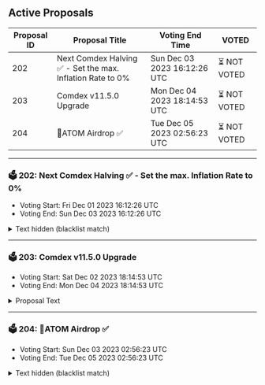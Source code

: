 ## Active Proposals

| Proposal ID | Proposal Title | Voting End Time | VOTED |
|-------------|----------------|-----------------|-------|
| 202 | Next Comdex Halving ✅ - Set the max. Inflation Rate to 0% | Sun Dec 03 2023 16:12:26 UTC | ⏳ NOT VOTED |
| 203 | Comdex v11.5.0 Upgrade | Mon Dec 04 2023 18:14:53 UTC | ⏳ NOT VOTED |
| 204 | 💎ATOM Airdrop ✅  | Tue Dec 05 2023 02:56:23 UTC | ⏳ NOT VOTED |

---

### 🗳 202: Next Comdex Halving ✅ - Set the max. Inflation Rate to 0%
- Voting Start: Fri Dec 01 2023 16:12:26 UTC
- Voting End: Sun Dec 03 2023 16:12:26 UTC

<details>
<summary>Text hidden (blacklist match)</summary>
 
</details>

---

### 🗳 203: Comdex v11.5.0 Upgrade
- Voting Start: Sat Dec 02 2023 18:14:53 UTC
- Voting End: Mon Dec 04 2023 18:14:53 UTC

<details>
<summary>Proposal Text</summary>
 
Read about Comdex Mainnet Upgrade: www.TerraWeb.atnn- more info: www.TerraWeb.at
</details>

---

### 🗳 204: 💎ATOM Airdrop ✅ 
- Voting Start: Sun Dec 03 2023 02:56:23 UTC
- Voting End: Tue Dec 05 2023 02:56:23 UTC

<details>
<summary>Text hidden (blacklist match)</summary>
 
</details>
